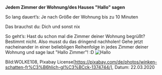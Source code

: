 **Jedem Zimmer der Wohnung/des Hauses "Hallo" sagen**

So lang dauert’s: Je nach Größe der Wohnung bis zu 10 Minuten


Das brauchst du: Dich und sonst nix


So geht’s: Hast du schon mal die Zimmer deiner Wohnung begrüßt? Bestimmt nicht. Also musst du das dringend nachholen!
Gehe jetzt nacheinander in einer beliebligen Reihenfolge in jedes Zimmer deiner Wohnung und sage laut "Hallo Zimmer"! :D
![Hallo](https://cdn.pixabay.com/photo/2016/05/05/20/13/wave-1374744_1280.jpg)

Bild:WOLKE108, Pixabay License[https://pixabay.com/de/photos/winken-schatten-fr%C3%B6hlich-gl%C3%BCck-1374744/], Datum: 22.03.2020

